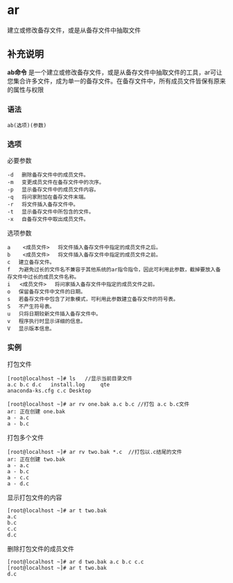 ar
===

建立或修改备存文件，或是从备存文件中抽取文件

## 补充说明

**ab命令** 是一个建立或修改备存文件，或是从备存文件中抽取文件的工具，ar可让您集合许多文件，成为单一的备存文件。在备存文件中，所有成员文件皆保有原来的属性与权限

### 语法  

```
ab(选项)(参数)
```

### 选项  

必要参数 

```
-d 　删除备存文件中的成员文件。 
-m 　变更成员文件在备存文件中的次序。 
-p 　显示备存文件中的成员文件内容。 
-q 　将问家附加在备存文件末端。 
-r 　将文件插入备存文件中。 
-t 　显示备存文件中所包含的文件。 
-x 　自备存文件中取出成员文件。 
```

选项参数 

```
a    <成员文件> 　将文件插入备存文件中指定的成员文件之后。 
b    <成员文件> 　将文件插入备存文件中指定的成员文件之前。 
c 　建立备存文件。 
f 　为避免过长的文件名不兼容于其他系统的ar指令指令，因此可利用此参数，截掉要放入备存文件中过长的成员文件名称。 
i   <成员文件> 　将问家插入备存文件中指定的成员文件之前。 
o 　保留备存文件中文件的日期。 
s 　若备存文件中包含了对象模式，可利用此参数建立备存文件的符号表。 
S 　不产生符号表。 
u 　只将日期较新文件插入备存文件中。 
v 　程序执行时显示详细的信息。 
V 　显示版本信息。
```

### 实例

打包文件

```
[root@localhost ~]# ls   //显示当前目录文件   
a.c	b.c d.c   install.log	  qte
anaconda-ks.cfg c.c Desktop 

[root@localhost ~]# ar rv one.bak a.c b.c //打包 a.c b.c文件 
ar: 正在创建 one.bak
a - a.c
a - b.c
```

打包多个文件

```
[root@localhost ~]# ar rv two.bak *.c  //打包以.c结尾的文件  
ar: 正在创建 two.bak
a - a.c
a - b.c
a - c.c
a - d.c
```

显示打包文件的内容

```
[root@localhost ~]# ar t two.bak    
a.c
b.c
c.c
d.c
```

删除打包文件的成员文件

```
[root@localhost ~]# ar d two.bak a.c b.c c.c  
[root@localhost ~]# ar t two.bak       
d.c
```


<!-- Linux命令行搜索引擎：https://jaywcjlove.github.io/linux-command/ -->
